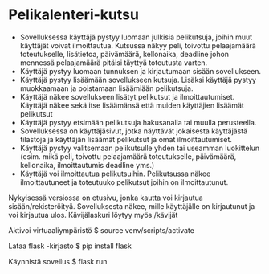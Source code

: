 # Pelikalenteri-kutsu


* Sovelluksessa käyttäjä pystyy luomaan julkisia pelikutsuja, joihin muut käyttäjät voivat ilmoittautua. Kutsussa näkyy peli, toivottu pelaajamäärä toteutukselle, lisätietoa, päivämäärä, kellonaika, deadline johon mennessä pelaajamäärä pitäisi täyttyä toteutusta varten.
* Käyttäjä pystyy luomaan tunnuksen ja kirjautumaan sisään sovellukseen.
* Käyttäjä pystyy lisäämään sovellukseen kutsuja. Lisäksi käyttäjä pystyy muokkaamaan ja poistamaan lisäämiään pelikutsuja.
* Käyttäjä näkee sovellukseen lisätyt pelikutsut ja ilmoittautumiset. Käyttäjä näkee sekä itse lisäämänsä että muiden käyttäjien lisäämät pelikutsut
* Käyttäjä pystyy etsimään pelikutsuja hakusanalla tai muulla perusteella.
* Sovelluksessa on käyttäjäsivut, jotka näyttävät jokaisesta käyttäjästä tilastoja ja käyttäjän lisäämät pelikutsut ja omat ilmoittautumiset.
* Käyttäjä pystyy valitsemaan pelikutsulle yhden tai useamman luokittelun (esim. mikä peli, toivottu pelaajamäärä toteutukselle, päivämäärä, kellonaika, ilmoittautumis deadline yms.)
* Käyttäjä voi ilmoittautua pelikutsuihin. Pelikutsussa näkee ilmoittautuneet ja toteutuuko pelikutsut joihin on ilmoittautunut.

Nykyisessä versiossa on etusivu, jonka kautta voi kirjautua sisään/rekisteröityä. Sovelluksesta näkee, mille käyttäjälle on kirjautunut ja voi kirjautua ulos.
Kävijälaskuri löytyy myös /kävijät


Aktivoi virtuaaliympäristö
$ source venv/scripts/activate

Lataa flask -kirjasto
$ pip install flask

Käynnistä sovellus
$ flask run
